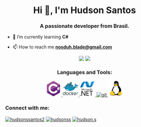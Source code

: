 <h1 align="center">Hi 👋, I'm Hudson Santos</h1>
<h3 align="center">A passionate developer from Brasil.</h3>

- 🌱 I’m currently learning **C#**

- 📫 How to reach me **nosduh.blade@gmail.com**

<p align = "center">
  <img src = "https://github-readme-stats.vercel.app/api?username=hudsonss&show_icons=true&theme=radical" width = 400 >
  <img src = "https://github-readme-streak-stats.herokuapp.com?user=hudsonss&theme=radical&hide_border=bear" width = 400 >
</p>

<h3 align="center">Languages and Tools:</h3>
<p align="center"> <a href="https://www.w3schools.com/cs/" target="_blank"> <img src="https://raw.githubusercontent.com/devicons/devicon/master/icons/csharp/csharp-original.svg" alt="csharp" width="50" height="50"/> </a> <a href="https://www.docker.com/" target="_blank"> <img src="https://raw.githubusercontent.com/devicons/devicon/master/icons/docker/docker-original-wordmark.svg" alt="docker" width="50" height="50"/> </a> <a href="https://dotnet.microsoft.com/" target="_blank"> <img src="https://raw.githubusercontent.com/devicons/devicon/master/icons/dot-net/dot-net-original-wordmark.svg" alt="dotnet" width="50" height="50"/> </a> <a href="https://git-scm.com/" target="_blank"> <img src="https://www.vectorlogo.zone/logos/git-scm/git-scm-icon.svg" alt="git" width="50" height="50"/> </a> <a href="https://www.linux.org/" target="_blank"> <img src="https://raw.githubusercontent.com/devicons/devicon/master/icons/linux/linux-original.svg" alt="linux" width="50" height="50"/> </a> </p>

<h3 align="left">Connect with me:</h3>
<p align="left">
<a href="https://twitter.com/hudsonssantos2" target="blank"><img align="center" src="https://raw.githubusercontent.com/rahuldkjain/github-profile-readme-generator/master/src/images/icons/Social/twitter.svg" alt="hudsonssantos2" height="30" width="40" /></a>
<a href="https://linkedin.com/in/hudsonss" target="blank"><img align="center" src="https://raw.githubusercontent.com/rahuldkjain/github-profile-readme-generator/master/src/images/icons/Social/linked-in-alt.svg" alt="hudsonss" height="30" width="40" /></a>
<a href="https://instagram.com/hudson.s" target="blank"><img align="center" src="https://raw.githubusercontent.com/rahuldkjain/github-profile-readme-generator/master/src/images/icons/Social/instagram.svg" alt="hudson.s" height="30" width="40" /></a>
</p>



